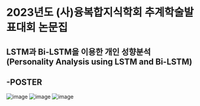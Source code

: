 # 2023년도 (사)융복합지식학회 추계학술발표대회 논문집
## LSTM과 Bi-LSTM을 이용한 개인 성향분석 (Personality Analysis using LSTM and Bi-LSTM) 

## -POSTER
![image](https://github.com/Hayeonggg/MBTI-Analysis-project/assets/90309728/90106d58-da09-4f2a-91a8-f7af2f84e422) ![image](https://github.com/Hayeonggg/MBTI-Analysis-project/assets/90309728/63fa51e3-1fd6-4b7b-adaa-fd2f14d7ecc4) ![image](https://github.com/Hayeonggg/MBTI-Analysis-project/assets/90309728/4fcbb4ab-5a11-4a53-bc5d-3bb102e7bca8)

